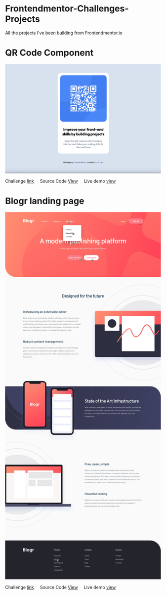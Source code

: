# Frontendmentor-Challenges-Projects
All the projects I've been building from Frontendmentor.io

# QR Code Component
<img src="/requirement/qr-code-component.png" alt="image" width="600" height="auto">

Challenge [link](https://www.frontendmentor.io/challenges/qr-code-component-iux_sIO_H) &nbsp;&nbsp;&nbsp; Source Code [View](https://github.com/zoetlam/Frontendmentor-Challenges-Projects/tree/main/qr-code-component-main) &nbsp;&nbsp;&nbsp; Live demo [view](https://zoetlam.github.io/Frontendmentor-Challenges-Projects/qr-code-component-main/)


# Blogr landing page
<img src="/requirement/blogr-landing-page.jpg" alt="image" width="600" height="auto">

Challenge [link](https://www.frontendmentor.io/challenges/blogr-landing-page-EX2RLAApP) &nbsp;&nbsp;&nbsp; Source Code [View](https://github.com/zoetlam/Frontendmentor-Challenges-Projects/tree/main/blogr-landing-page-main) &nbsp;&nbsp;&nbsp; Live demo [view](https://zoetlam.github.io/Frontendmentor-Challenges-Projects/blogr-landing-page-main/)
